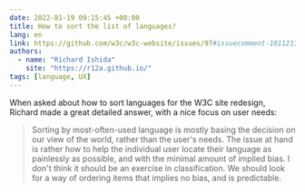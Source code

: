 ```yaml
---
date: 2022-01-19 09:15:45 +00:00
title: How to sort the list of languages?
lang: en
link: https://github.com/w3c/w3c-website/issues/97#issuecomment-1011213242
authors:
  - name: "Richard Ishida"
    site: "https://r12a.github.io/"
tags: [language, UX]
---
```


When asked about how to sort languages for the W3C site redesign, Richard made a great detailed answer, with a nice focus on user needs:

> Sorting by most-often-used language is mostly basing the decision on our view of the world, rather than the user's needs.
> The issue at hand is rather how to help the individual user locate their language as painlessly as possible, and with the minimal amount of implied bias.
> I don't think it should be an exercise in classification. We should look for a way of ordering items that implies no bias, and is predictable.
